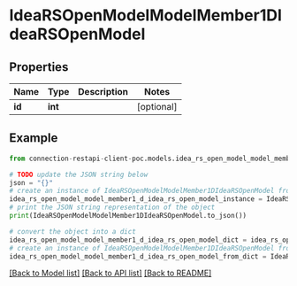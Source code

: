 # IdeaRSOpenModelModelMember1DIdeaRSOpenModel


## Properties

Name | Type | Description | Notes
------------ | ------------- | ------------- | -------------
**id** | **int** |  | [optional] 

## Example

```python
from connection-restapi-client-poc.models.idea_rs_open_model_model_member1_d_idea_rs_open_model import IdeaRSOpenModelModelMember1DIdeaRSOpenModel

# TODO update the JSON string below
json = "{}"
# create an instance of IdeaRSOpenModelModelMember1DIdeaRSOpenModel from a JSON string
idea_rs_open_model_model_member1_d_idea_rs_open_model_instance = IdeaRSOpenModelModelMember1DIdeaRSOpenModel.from_json(json)
# print the JSON string representation of the object
print(IdeaRSOpenModelModelMember1DIdeaRSOpenModel.to_json())

# convert the object into a dict
idea_rs_open_model_model_member1_d_idea_rs_open_model_dict = idea_rs_open_model_model_member1_d_idea_rs_open_model_instance.to_dict()
# create an instance of IdeaRSOpenModelModelMember1DIdeaRSOpenModel from a dict
idea_rs_open_model_model_member1_d_idea_rs_open_model_from_dict = IdeaRSOpenModelModelMember1DIdeaRSOpenModel.from_dict(idea_rs_open_model_model_member1_d_idea_rs_open_model_dict)
```
[[Back to Model list]](../README.md#documentation-for-models) [[Back to API list]](../README.md#documentation-for-api-endpoints) [[Back to README]](../README.md)


